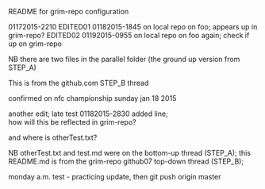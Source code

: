 README for grim-repo configuration

01172015-2210
EDITED01 01182015-1845 on local repo on foo;  appears up in grim-repo?
EDITED02 01192015-0955 on local repo on foo again;  check if up on grim-repo

NB there are two files in the parallel folder (the ground up version from STEP_A)

This is from the github.com STEP_B thread

confirmed on nfc championship sunday jan 18 2015

another edit;  late test 01182015-2830 added line;  
how will this be reflected in grim-repo?

and where is otherTest.txt?

NB otherTest.txt and test.md were on the bottom-up thread (STEP_A);
this README.md is from the grim-repo github07 top-down thread (STEP_B);

monday a.m. test - practicing update, then git push origin master
